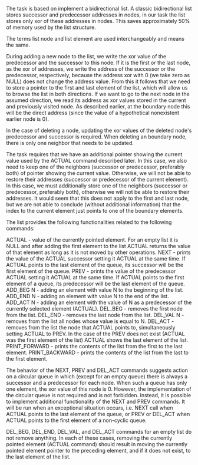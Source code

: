 The task is based on implement a bidirectional list. A classic bidirectional list stores successor and predecessor addresses in nodes, in our task the list stores only xor of these addresses in nodes. This saves approximately 50% of memory used by the list structure.

The terms list node and list element are used interchangeably and means the same.

During adding a new node to the list, we write the xor value of the predecessor and the successor to this node. If it is the first or the last node, as the xor of addresses, we write the address of the successor or the predecessor, respectively, because the address xor with 0 (we take zero as NULL) does not change the address value. From this it follows that we need to store a pointer to the first and last element of the list, which will allow us to browse the list in both directions. If we want to go to the next node in the assumed direction, we read its address as xor values stored in the current and previously visited node. As described earlier, at the boundary node this will be the direct address (since the value of a hypothetical nonexistent earlier node is 0).

In the case of deleting a node, updating the xor values of the deleted node's predecessor and successor is required. When deleting an boundary node, there is only one neighbor that needs to be updated.

The task requires that we have an additional pointer showing the current value used by the ACTUAL command described later. In this case, we also need to keep one of the neighbors (successor or predecessor, preferably both) of pointer showing the current value. Otherwise, we will not be able to restore their addresses (successor or predecessor of the current element). In this case, we must additionally store one of the neighbors (successor or predecessor, preferably both), otherwise we will not be able to restore their addresses. It would seem that this does not apply to the first and last node, but we are not able to conclude (without additional information) that the index to the current element just points to one of the boundary elements.

The list provides the following functionalities related to the following commands:

ACTUAL - value of the currently pointed element. For an empty list it is NULL and after adding the first element to the list 
ACTUAL returns the value of that element as long as it is not moved by other operations.
NEXT - prints the value of the ACTUAL successor setting it ACTUAL at the same time. If ACTUAL points to the last element of 
the queue, its successor will be the first element of the queue.
PREV - prints the value of the predecessor ACTUAL setting it ACTUAL at the same time. If ACTUAL points to the first element 
of a queue, its predecessor will be the last element of the queue.
ADD_BEG N - adding an element with value N to the beginning of the list.
ADD_END N - adding an element with value N to the end of the list.
ADD_ACT N - adding an element with the value of N as a predecessor of the currently selected element (ACTUAL).
DEL_BEG - removes the first node from the list.
DEL_END - removes the last node from the list.
DEL_VAL N - removes from the list all nodes whose value is equal to N.
DEL_ACT - removes from the list the node that ACTUAL points to, simultaneously setting ACTUAL to PREV. In the case of the 
PREV does not exist (ACTUAL was the first element of the list) ACTUAL shows the last element of the list.
PRINT_FORWARD - prints the contents of the list from the first to the last element.
PRINT_BACKWARD - prints the contents of the list from the last to the first element.

The behavior of the NEXT, PREV and DEL_ACT commands suggests action on a circular queue in which (except for an empty queue) there is always a successor and a predecessor for each node. When such a queue has only one element, the xor value of this node is 0. However, the implementation of the circular queue is not required and is not forbidden. Instead, it is possible to implement additional functionality of the NEXT and PREV commands. It will be run when an exceptional situation occurs, i.e. NEXT call when ACTUAL points to the last element of the queue, or PREV or DEL_ACT when ACTUAL points to the first element of a non-cyclic queue.

DEL_BEG, DEL_END, DEL_VAL, and DEL_ACT commands for an empty list do not remove anything. In each of these cases, removing the currently pointed element (ACTUAL command) should result in moving the currently pointed element pointer to the preceding element, and if it does not exist, to the last element of the list.
